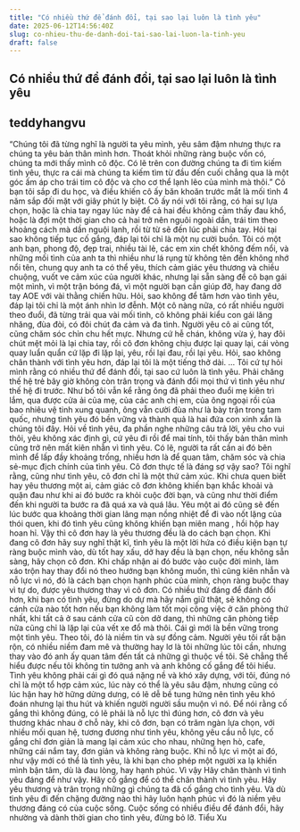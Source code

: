 ```yaml
---
title: "Có nhiều thứ để đánh đổi, tại sao lại luôn là tình yêu"
date: 2025-06-12T14:56:40Z
slug: co-nhieu-thu-de-danh-doi-tai-sao-lai-luon-la-tinh-yeu
draft: false
---
```


## Có nhiều thứ để đánh đổi, tại sao lại luôn là tình yêu

## teddyhangvu

“Chúng tôi đã từng nghĩ là người ta yêu mình, yêu sâm đậm nhưng thực ra chúng ta yêu bản thân mình hơn. Thoát khỏi những ràng buộc vốn có, chúng ta mới thấy mình cô độc. Có lẽ trên con đường chúng ta đi tìm kiếm tình yêu, thực ra cái mà chúng ta kiếm tìm từ đầu đến cuối chẳng qua là một góc ấm áp cho trái tim cô độc và cho cơ thể lạnh lẽo của mình mà thôi.”
Cô bạn tôi sắp đi du học, và điều khiến cô ấy băn khoăn trước mắt là mối tình 4 năm sắp đối mặt với giây phút ly biệt. Cô ấy nói với tôi rằng, có hai sự lựa chọn, hoặc là chia tay ngay lúc này để cả hai đều không cảm thấy đau khổ, hoặc là đợi một thời gian cho cả hai trở nên nguôi ngoài dần, trái tim theo khoảng cách mà dần nguội lạnh, rồi từ từ sẽ đến lúc phải chia tay. Hỏi tại sao không tiếp tục cố gắng, đáp lại tôi chỉ là một nụ cười buồn.
Tôi có một anh bạn, phong độ, đẹp trai, nhiều tài lẻ, các em xin chết không đếm nổi, và những mối tình của anh ta thì nhiều như lá rụng từ không tên đến không nhớ nổi tên, chung quy anh ta có thể yêu, thích cảm giác yêu thương và chiều chuộng, vuốt ve cảm xúc của người khác, nhưng lại sẵn sàng để cô bạn gái một mình, vì một trận bóng đá, vì một người bạn cần giúp đỡ, hay đang dở tay AOE với vài thằng chiến hữu. Hỏi, sao không để tâm hơn vào tình yêu, đáp lại tôi chỉ là một ánh nhìn lơ đễnh.
Một cô nàng nữa, có rất nhiều người theo đuổi, đã từng trải qua vài mối tình, cô không phải kiểu con gái lăng nhăng, đùa đòi, có đôi chút đa cảm và đa tình. Người yêu cô ai cũng tốt, cũng chăm sóc chỉn chu hết mực. Nhưng cứ hễ chán, không vừa ý, hay đôi chút mệt mỏi là lại chia tay, rồi cô đơn không chịu được lại quay lại, cái vòng quay luẩn quẩn cứ lặp đi lặp lại, yêu, rồi lại đau, rồi lại yêu. Hỏi, sao không chân thành với tình yêu hơn, đáp lại tôi là một tiếng thở dài.
…
Tôi cứ tự hỏi mình rằng có nhiều thứ để đánh đổi, tại sao cứ luôn là tình yêu. Phải chăng thế hệ trẻ bây giờ không còn trân trọng và đánh đổi mọi thứ vì tình yêu như thế hệ đi trước. Như bố tôi vẫn kể rằng ông đã phải theo đuổi mẹ kiên trì lắm, qua được cửa ải của mẹ, của các anh chị em, của ông ngoại rồi của bao nhiêu vệ tinh xung quanh, ông vẫn cười đùa như là bày trận trong tam quốc, nhưng tình yêu đó bền vững và thành quả là hai đứa con xinh xắn là chúng tôi đây. Hỏi về tình yêu, đa phần nghe những câu trả lời, yêu cho vui thôi, yêu không xác định gì, cứ yêu đi rồi để mai tính, tôi thấy bản thân mình cũng trở nên mất kiên nhẫn vì tình yêu. Có lẽ, người ta rất cần ai đó bên mình để lấp đầy khoảng trống, nhiều hơn là để quan tâm, chăm sóc và chia sẻ-mục địch chính của tình yêu.
Cô đơn thực tế là đáng sợ vậy sao? Tôi nghĩ rằng, cũng như tình yêu, cô đơn chỉ là một thứ cảm xúc. Khi chưa quen biết hay yêu thương một ai, cảm giác cô đơn không khiến bạn khắc khoải và quặn đau như khi ai đó bước ra khỏi cuộc đời bạn, và cũng như thời điểm đến khi người ta bước ra đã quá xa và quá lâu. Yêu một ai đó cũng sẽ đến lúc bước qua khoảng thời gian lãng mạn nồng nhiệt để đi vào nốt lặng của thói quen, khi đó tình yêu cũng không khiến bạn miên mang , hồi hộp hay hoan hỉ. Vậy thì cô đơn hay là yêu thương đều là do cách bạn chọn. Khi đang cô đơn hãy suy nghĩ thật kĩ, tình yêu là một lời hứa có điều kiện bạn tự ràng buộc mình vào, dù tốt hay xấu, dở hay đều là bạn chọn, nếu không sẵn sàng, hãy chọn cô đơn. Khi chấp nhận ai đó bước vào cuộc đời mình, làm xáo trộn hay thay đổi nó theo hướng bạn không muốn, thì cũng kiên nhẫn và nỗ lực vì nó, đó là cách bạn chọn hạnh phúc của mình, chọn ràng buộc thay vì tự do, được yêu thương thay vì cô đơn. Có nhiều thứ đáng để đánh đổi hơn, khi bạn có tình yêu, đừng do dự mà hãy nắm giữ thật, sẽ không có cánh cửa nào tốt hơn nếu bạn không làm tốt mọi công việc ở căn phòng thứ nhất, khi tất cả ở sau cánh cửa cũ còn dở dang, thì những căn phòng tiếp nữa cũng chỉ là lặp lại của vết xe đổ mà thôi.
Cái gì mới là bền vững trong một tình yêu. Theo tôi, đó là niềm tin và sự đồng cảm. Người yêu tôi rất bận rộn, có nhiều niềm đam mê và thường hay lơ là tôi những lúc tôi cần, nhưng thay vào đó anh ấy quan tâm đến tất cả những gì thuộc về tôi. Sẽ chẳng thể hiểu được nếu tôi không tin tưởng anh và anh không cố gắng để tôi hiểu. Tình yêu không phải cái gì đó quá nặng nề và khó xây dựng, với tôi, đúng nó chỉ là một tổ hợp cảm xúc, lúc này có thể là yêu sâu đậm, nhưng cũng có lúc hận hay hờ hững dửng dưng, có lẽ dễ bề tung hứng nên tình yêu khó đoán nhưng lại thu hút và khiến người người sầu muộn vì nó. Để nói rằng cố gắng thì không đúng, có lẽ phải là nỗ lực thì đúng hơn, cô đơn và yêu thương khác nhau ở chỗ này, khi cô đơn, bạn có trăm ngàn lựa chọn, với nhiều mối quan hệ, tương đương như tình yêu, không yêu cầu nỗ lực, cố gắng chỉ đơn giản là mang lại cảm xúc cho nhau, những hẹn hò, cafe, những cái nắm tay, đơn giản và không ràng buộc. Khi nỗ lực vì một ai đó, như vậy mới có thể là tình yêu, là khi bạn cho phép một người xa lạ khiến mình bận tâm, dù là đau lòng, hay hạnh phúc.
Vì vậy
Hãy chân thành vì tình yêu đáng để như vậy.
Hãy cố gắng để có thể chân thành vì tình yêu.
Hãy yêu thương và trân trọng những gì chúng ta đã cố gắng cho tình yêu.
Và dù tình yêu đi đến chặng đường nào thì hãy luôn hạnh phúc vì đó là niềm yêu thương đáng có của cuộc sống.
Cuộc sống có nhiều điều để đánh đổi, hãy nhường và dành thời gian cho tình yêu, đừng bỏ lỡ.
Tiểu Xu